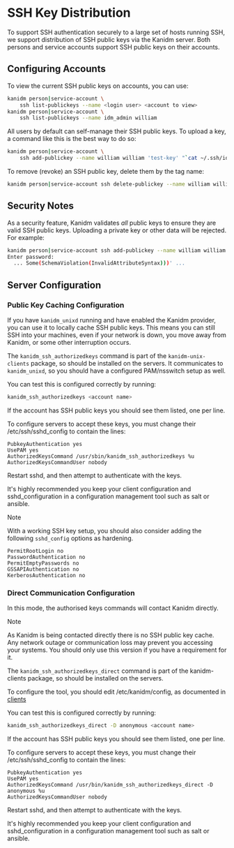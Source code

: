 # SSH Key Distribution

To support SSH authentication securely to a large set of hosts running SSH, we support distribution of SSH public keys
via the Kanidm server. Both persons and service accounts support SSH public keys on their accounts.

## Configuring Accounts

To view the current SSH public keys on accounts, you can use:

```bash
kanidm person|service-account \
    ssh list-publickeys --name <login user> <account to view>
kanidm person|service-account \
    ssh list-publickeys --name idm_admin william
```

All users by default can self-manage their SSH public keys. To upload a key, a command like this is the best way to do
so:

```bash
kanidm person|service-account \
    ssh add-publickey --name william william 'test-key' "`cat ~/.ssh/id_ecdsa.pub`"
```

To remove (revoke) an SSH public key, delete them by the tag name:

```bash
kanidm person|service-account ssh delete-publickey --name william william 'test-key'
```

## Security Notes

As a security feature, Kanidm validates _all_ public keys to ensure they are valid SSH public keys. Uploading a private
key or other data will be rejected. For example:

```bash
kanidm person|service-account ssh add-publickey --name william william 'test-key' "invalid"
Enter password:
  ... Some(SchemaViolation(InvalidAttributeSyntax)))' ...
```

## Server Configuration

### Public Key Caching Configuration

If you have `kanidm_unixd` running and have enabled the Kanidm provider, you can use it to locally cache SSH public keys.
This means you can still SSH into your machines, even if your network is down, you move away from Kanidm,
or some other interruption occurs.

The `kanidm_ssh_authorizedkeys` command is part of the `kanidm-unix-clients` package, so should be installed on the
servers. It communicates to `kanidm_unixd`, so you should have a configured PAM/nsswitch setup as well.

You can test this is configured correctly by running:

```bash
kanidm_ssh_authorizedkeys <account name>
```

If the account has SSH public keys you should see them listed, one per line.

To configure servers to accept these keys, you must change their /etc/ssh/sshd_config to contain the lines:

```text
PubkeyAuthentication yes
UsePAM yes
AuthorizedKeysCommand /usr/sbin/kanidm_ssh_authorizedkeys %u
AuthorizedKeysCommandUser nobody
```

Restart sshd, and then attempt to authenticate with the keys.

It's highly recommended you keep your client configuration and sshd_configuration in a configuration management tool
such as salt or ansible.

> [!NOTE]
>
> With a working SSH key setup, you should also consider adding the following `sshd_config` options as hardening.

```text
PermitRootLogin no
PasswordAuthentication no
PermitEmptyPasswords no
GSSAPIAuthentication no
KerberosAuthentication no
```

### Direct Communication Configuration

In this mode, the authorised keys commands will contact Kanidm directly.

> [!NOTE]
>
> As Kanidm is being contacted directly there is no SSH public key cache. Any network outage or communication loss may
> prevent you accessing your systems. You should only use this version if you have a requirement for it.

The `kanidm_ssh_authorizedkeys_direct` command is part of the kanidm-clients package, so should be installed on the
servers.

To configure the tool, you should edit /etc/kanidm/config, as documented in [clients](../client_tools.md)

You can test this is configured correctly by running:

```bash
kanidm_ssh_authorizedkeys_direct -D anonymous <account name>
```

If the account has SSH public keys you should see them listed, one per line.

To configure servers to accept these keys, you must change their /etc/ssh/sshd\_config to contain the lines:

```text
PubkeyAuthentication yes
UsePAM yes
AuthorizedKeysCommand /usr/bin/kanidm_ssh_authorizedkeys_direct -D anonymous %u
AuthorizedKeysCommandUser nobody
```

Restart sshd, and then attempt to authenticate with the keys.

It's highly recommended you keep your client configuration and sshd\_configuration in a configuration management tool
such as salt or ansible.
